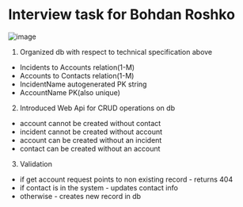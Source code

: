 # Interview task for Bohdan Roshko
![image](https://user-images.githubusercontent.com/107959377/184979363-b298eeaa-aee6-4e15-b2b5-35718f2567ff.png)
1. Organized db with respect to technical specification above
- Incidents to Accounts relation(1-M)
- Accounts to Contacts relation(1-M)
- IncidentName autogenerated PK string
- AccountName PK(also unique)
2. Introduced Web Api for CRUD operations on db
- account cannot be created without contact
- incident cannot be created without account
- account can be created without an incident
- contact can be created without an account
3. Validation
- if get account request points to non existing record - returns 404
- if contact is in the system - updates contact info
- otherwise - creates new record in db
